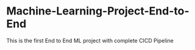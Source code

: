 # Machine-Learning-Project-End-to-End
This is the first End to End ML project with complete CICD Pipeline
